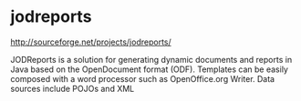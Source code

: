 # jodreports


http://sourceforge.net/projects/jodreports/


JODReports is a solution for generating dynamic documents and reports in Java based on the OpenDocument format (ODF). Templates can be easily composed with a word processor such as OpenOffice.org Writer. Data sources include POJOs and XML

